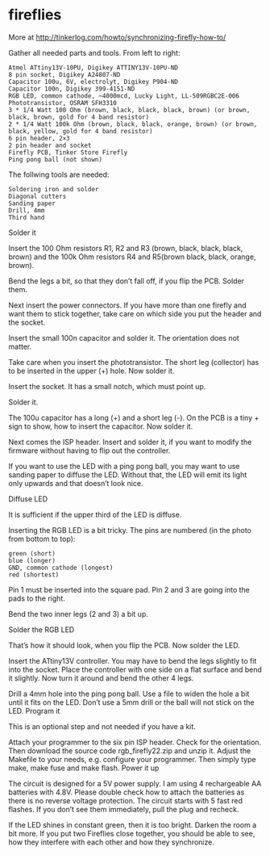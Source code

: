 fireflies
=========

More at http://tinkerlog.com/howto/synchronizing-firefly-how-to/

Gather all needed parts and tools. From left to right:

    Atmel ATtiny13V-10PU, Digikey ATTINY13V-10PU-ND
    8 pin socket, Digikey A24807-ND
    Capacitor 100u, 6V, electrolyt, Digikey P904-ND
    Capacitor 100n, Digikey 399-4151-ND
    RGB LED, common cathode, ~4000mcd, Lucky Light, LL-509RGBC2E-006
    Phototransistor, OSRAM SFH3310
    3 * 1/4 Watt 100 Ohm (brown, black, black, black, brown) (or brown, black, brown, gold for 4 band resistor)
    2 * 1/4 Watt 100k Ohm (brown, black, black, orange, brown) (or brown, black, yellow, gold for 4 band resistor)
    6 pin header, 2×3
    2 pin header and socket
    Firefly PCB, Tinker Store Firefly
    Ping pong ball (not shown)

The follwing tools are needed:

    Soldering iron and solder
    Diagonal cutters
    Sanding paper
    Drill, 4mm
    Third hand

Solder it

Insert the 100 Ohm resistors R1, R2 and R3 (brown, black, black, black, brown) and the 100k Ohm resistors R4 and R5(brown black, black, orange, brown).

Bend the legs a bit, so that they don’t fall off, if you flip the PCB. Solder them.

Next insert the power connectors. If you have more than one firefly and want them to stick together, take care on which side you put the header and the socket.

Insert the small 100n capacitor and solder it. The orientation does not matter.

Take care when you insert the phototransistor. The short leg (collector) has to be inserted in the upper (+) hole. Now solder it.

Insert the socket. It has a small notch, which must point up.

Solder it.

The 100u capacitor has a long (+) and a short leg (-). On the PCB is a tiny + sign to show, how to insert the capacitor. Now solder it.

Next comes the ISP header. Insert and solder it, if you want to modify the firmware without having to flip out the controller.

If you want to use the LED with a ping pong ball, you may want to use sanding paper to diffuse the LED. Without that, the LED will emit its light only upwards and that doesn’t look nice.

Diffuse LED

It is sufficient if the upper third of the LED is diffuse.

Inserting the RGB LED is a bit tricky. The pins are numbered (in the photo from bottom to top):

    green (short)
    blue (longer)
    GND, common cathode (longest)
    red (shortest)

Pin 1 must be inserted into the square pad. Pin 2 and 3 are going into the pads to the right.

Bend the two inner legs (2 and 3) a bit up.

Solder the RGB LED

That’s how it should look, when you flip the PCB. Now solder the LED.

Insert the ATtiny13V controller. You may have to bend the legs slightly to fit into the socket. Place the controller with one side on a flat surface and bend it slightly. Now turn it around and bend the other 4 legs.

Drill a 4mm hole into the ping pong ball. Use a file to widen the hole a bit until it fits on the LED. Don’t use a 5mm drill or the ball will not stick on the LED.
Program it

This is an optional step and not needed if you have a kit.

Attach your programmer to the six pin ISP header. Check for the orientation. Then download the source code rgb_firefly22.zip and unzip it. Adjust the Makefile to your needs, e.g. configure your programmer. Then simply type make, make fuse and make flash.
Power it up

The circuit is designed for a 5V power supply. I am using 4 rechargeable AA batteries with 4.8V. Please double check how to attach the batteries as there is no reverse voltage protection. The circuit starts with 5 fast red flashes. If you don’t see them immediately, pull the plug and recheck.

If the LED shines in constant green, then it is too bright. Darken the room a bit more. If you put two Fireflies close together, you should be able to see, how they interfere with each other and how they synchronize.
